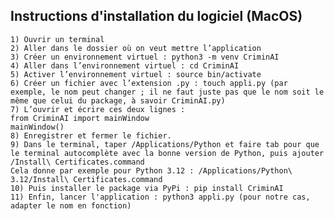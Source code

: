 ## Instructions d'installation du logiciel (MacOS)

    1) Ouvrir un terminal 
    2) Aller dans le dossier où on veut mettre l’application
    3) Créer un environnement virtuel : python3 -m venv CriminAI
    4) Aller dans l’environnement virtuel : cd CriminAI
    5) Activer l’environnement virtuel : source bin/activate
    6) Créer un fichier avec l’extension .py : touch appli.py (par exemple, le nom peut changer ; il ne faut juste pas que le nom soit le même que celui du package, à savoir CriminAI.py)
    7) L’ouvrir et écrire ces deux lignes : 
    from CriminAI import mainWindow
    mainWindow()
    8) Enregistrer et fermer le fichier.
    9) Dans le terminal, taper /Applications/Python et faire tab pour que le terminal autocomplète avec la bonne version de Python, puis ajouter /Install\ Certificates.command
    Cela donne par exemple pour Python 3.12 : /Applications/Python\ 3.12/Install\ Certificates.command
    10) Puis installer le package via PyPi : pip install CriminAI
    11) Enfin, lancer l'application : python3 appli.py (pour notre cas, adapter le nom en fonction)